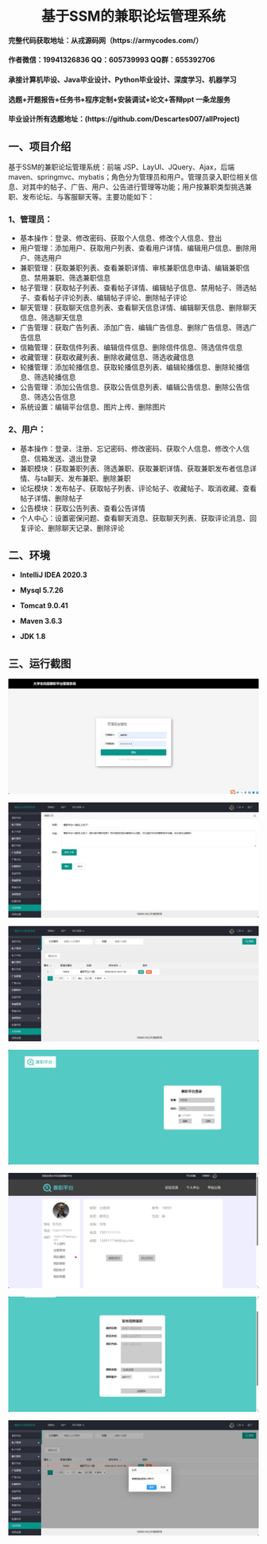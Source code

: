 <p><h1 align="center">基于SSM的兼职论坛管理系统</h1></p>

<h4> 完整代码获取地址：从戎源码网（https://armycodes.com/） </h4>
<h4> 作者微信：19941326836 QQ：605739993 QQ群：655392706 </h4>
<h4> 承接计算机毕设、Java毕业设计、Python毕业设计、深度学习、机器学习 </h4>
<h4> 选题+开题报告+任务书+程序定制+安装调试+论文+答辩ppt 一条龙服务 </h4>
<h4> 毕业设计所有选题地址：(https://github.com/Descartes007/allProject) </h4>

## 一、项目介绍

基于SSM的兼职论坛管理系统：前端 JSP、LayUI、JQuery、Ajax，后端 maven、springmvc、mybatis；角色分为管理员和用户。管理员录入职位相关信息、对其中的帖子、广告、用户、公告进行管理等功能；用户按兼职类型挑选兼职、发布论坛、与客服聊天等。主要功能如下：

### 1、管理员：

- 基本操作：登录、修改密码、获取个人信息、修改个人信息、登出
- 用户管理：添加用户、获取用户列表、查看用户详情、编辑用户信息、删除用户、筛选用户
- 兼职管理：获取兼职列表、查看兼职详情、审核兼职信息申请、编辑兼职信息、禁用兼职、筛选兼职信息
- 帖子管理：获取帖子列表、查看帖子详情、编辑帖子信息、禁用帖子、筛选帖子、查看帖子评论列表、编辑帖子评论、删除帖子评论
- 聊天管理：获取聊天信息列表、查看聊天信息详情、编辑聊天信息、删除聊天信息、筛选聊天信息
- 广告管理：获取广告列表、添加广告、编辑广告信息、删除广告信息、筛选广告信息
- 信箱管理：获取信件列表、编辑信件信息、删除信件信息、筛选信件信息
- 收藏管理：获取收藏列表、删除收藏信息、筛选收藏信息
- 轮播管理：添加轮播信息、获取轮播信息列表、编辑轮播信息、删除轮播信息、筛选轮播信息
- 公告管理：添加公告信息、获取公告信息列表、编辑公告信息、删除公告信息、筛选公告信息
- 系统设置：编辑平台信息、图片上传、删除图片

### 2、用户：

- 基本操作：登录、注册、忘记密码、修改密码、获取个人信息、修改个人信息、信箱发送、退出登录
- 兼职模块：获取兼职列表、筛选兼职、获取兼职详情、获取兼职发布者信息详情、与ta聊天、发布兼职、删除兼职
- 论坛模块：发布帖子、获取帖子列表、评论帖子、收藏帖子、取消收藏、查看帖子详情、删除帖子
- 公告模块：获取公告列表、查看公告详情
- 个人中心：设置密保问题、查看聊天消息、获取聊天列表、获取评论消息、回复评论、删除聊天记录、删除评论

## 二、环境

- <b>IntelliJ IDEA 2020.3</b>

- <b>Mysql 5.7.26</b>

- <b>Tomcat 9.0.41</b>

- <b>Maven 3.6.3</b>

- <b>JDK 1.8</b>

## 三、运行截图
![](screenshot/1.png)

![](screenshot/2.png)

![](screenshot/3.png)

![](screenshot/4.png)

![](screenshot/5.png)

![](screenshot/6.png)

![](screenshot/7.png)
